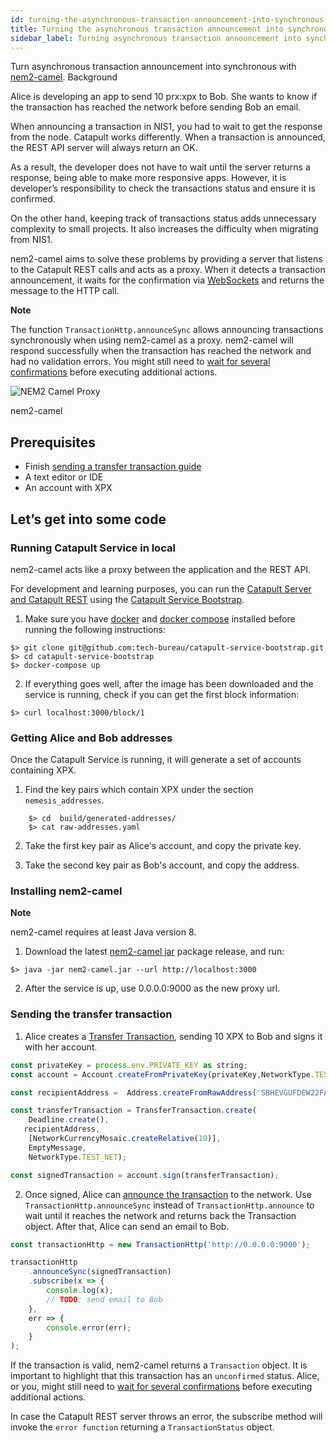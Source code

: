 ```yaml
---
id: turning-the-asynchronous-transaction-announcement-into-synchronous
title: Turning the asynchronous transaction announcement into synchronous
sidebar_label: Turning asynchronous transaction announcement into synchronous
---
```

Turn asynchronous transaction announcement into synchronous with [nem2-camel](https://github.com/proximax-storage/nem2-camel).
Background

Alice is developing an app to send 10 prx:xpx to Bob. She wants to know if the transaction has reached the network before sending Bob an email.

When announcing a transaction in NIS1, you had to wait to get the response from the node. Catapult works differently. When a transaction is announced, the REST API server will always return an OK.

As a result, the developer does not have to wait until the server returns a response, being able to make more responsive apps. However, it is developer’s responsibility to check the transactions status and ensure it is confirmed.

On the other hand, keeping track of transactions status adds unnecessary complexity to small projects. It also increases the difficulty when migrating from NIS1.

nem2-camel aims to solve these problems by providing a server that listens to the Catapult REST calls and acts as a proxy. When it detects a transaction announcement, it waits for the confirmation via [WebSockets](../../rest-api/websockets.md) and returns the message to the HTTP call.

<div class=info>

**Note**

The function `TransactionHttp.announceSync` allows announcing transactions synchronously when using nem2-camel as a proxy. nem2-camel will respond successfully when the transaction has reached the network and had no validation errors. You might still need to [wait for several confirmations](../../protocol/transaction.md) before executing additional actions.

</div>

![NEM2 Camel Proxy](/img/nem2-camel-proxy.png "NEM2 Camel Proxy")

<p class=caption>nem2-camel</p>

## Prerequisites

- Finish [sending a transfer transaction guide](../transaction/sending-a-transfer-transaction.md)
- A text editor or IDE
- An account with XPX

## Let’s get into some code

### Running Catapult Service in local

nem2-camel acts like a proxy between the application and the REST API.

For development and learning purposes, you can run the [Catapult Server and Catapult REST](../../protocol/node.md) using the [Catapult Service Bootstrap](https://github.com/tech-bureau/catapult-service-bootstrap/).

1. Make sure you have [docker](https://docs.docker.com/install/) and [docker compose](https://docs.docker.com/compose/install/) installed before running the following instructions:

```
$> git clone git@github.com:tech-bureau/catapult-service-bootstrap.git
$> cd catapult-service-bootstrap
$> docker-compose up
```

2. If everything goes well, after the image has been downloaded and the service is running, check if you can get the first block information:

```
$> curl localhost:3000/block/1
```

### Getting Alice and Bob addresses

Once the Catapult Service is running, it will generate a set of accounts containing XPX.

1. Find the key pairs which contain XPX under the section `nemesis_addresses`.

```
    $> cd  build/generated-addresses/
    $> cat raw-addresses.yaml
```

2. Take the first key pair as Alice's account, and copy the private key.

3. Take the second key pair as Bob's account, and copy the address.

### Installing nem2-camel

<div class=info>

**Note**

nem2-camel requires at least Java version 8.

</div>

1. Download the latest [nem2-camel jar](https://github.com/proximax-storage/nem2-camel/releases) package release, and run:

```
$> java -jar nem2-camel.jar --url http://localhost:3000
```

2. After the service is up, use 0.0.0.0:9000 as the new proxy url.

### Sending the transfer transaction

1. Alice creates a [Transfer Transaction](../../built-in-features/transfer-transaction.md), sending 10 XPX to Bob and signs it with her account.

<!--DOCUSAURUS_CODE_TABS-->
<!--TypeScript-->
```js
const privateKey = process.env.PRIVATE_KEY as string;
const account = Account.createFromPrivateKey(privateKey,NetworkType.TEST_NET);

const recipientAddress =  Address.createFromRawAddress('SBHEVGUFDEW22FAT2EFU6UYXRKLTC6HFOPB4CRSE');

const transferTransaction = TransferTransaction.create(
    Deadline.create(),
   recipientAddress,
    [NetworkCurrencyMosaic.createRelative(10)],
    EmptyMessage,
    NetworkType.TEST_NET);

const signedTransaction = account.sign(transferTransaction);
```

<!--END_DOCUSAURUS_CODE_TABS-->

2. Once signed, Alice can [announce the transaction](../../protocol/transaction.md) to the network. Use `TransactionHttp.announceSync` instead of `TransactionHttp.announce` to wait until it reaches the network and returns back the Transaction object. After that, Alice can send an email to Bob.

<!--DOCUSAURUS_CODE_TABS-->
<!--TypeScript-->
```js
const transactionHttp = new TransactionHttp('http://0.0.0.0:9000');

transactionHttp
    .announceSync(signedTransaction)
    .subscribe(x => {
        console.log(x);
        // TODO: send email to Bob
    },
    err => {
        console.error(err);
    }
);
```

<!--END_DOCUSAURUS_CODE_TABS-->

If the transaction is valid, nem2-camel returns a `Transaction` object. It is important to highlight that this transaction has an `unconfirmed` status. Alice, or you, might still need to [wait for several confirmations](../../protocol/transaction.md) before executing additional actions.

In case the Catapult REST server throws an error, the subscribe method will invoke the `error function` returning a `TransactionStatus` object.